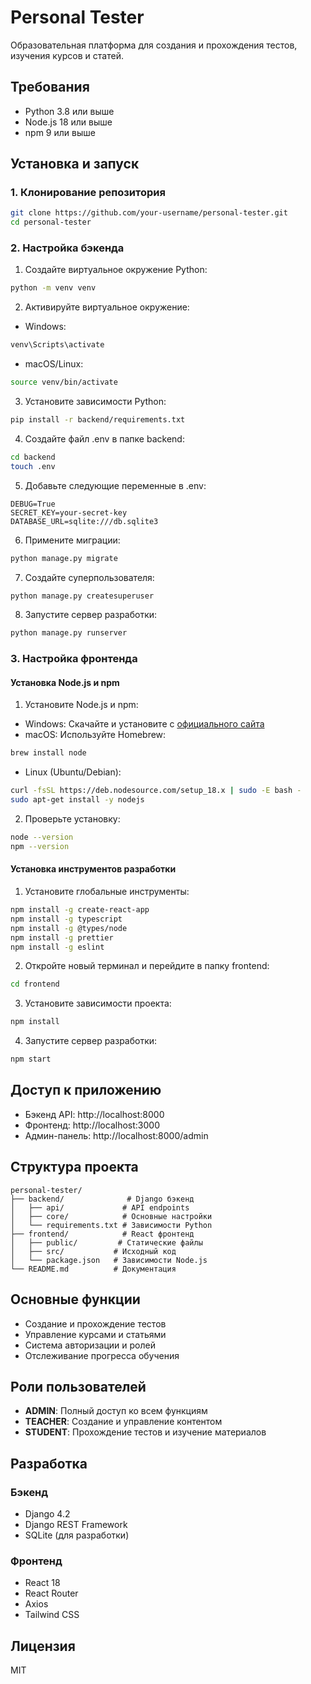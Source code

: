 # Personal Tester

Образовательная платформа для создания и прохождения тестов, изучения курсов и статей.

## Требования

- Python 3.8 или выше
- Node.js 18 или выше
- npm 9 или выше

## Установка и запуск

### 1. Клонирование репозитория

```bash
git clone https://github.com/your-username/personal-tester.git
cd personal-tester
```

### 2. Настройка бэкенда

1. Создайте виртуальное окружение Python:
```bash
python -m venv venv
```

2. Активируйте виртуальное окружение:
- Windows:
```bash
venv\Scripts\activate
```
- macOS/Linux:
```bash
source venv/bin/activate
```

3. Установите зависимости Python:
```bash
pip install -r backend/requirements.txt
```

4. Создайте файл .env в папке backend:
```bash
cd backend
touch .env
```

5. Добавьте следующие переменные в .env:
```
DEBUG=True
SECRET_KEY=your-secret-key
DATABASE_URL=sqlite:///db.sqlite3
```

6. Примените миграции:
```bash
python manage.py migrate
```

7. Создайте суперпользователя:
```bash
python manage.py createsuperuser
```

8. Запустите сервер разработки:
```bash
python manage.py runserver
```

### 3. Настройка фронтенда

#### Установка Node.js и npm

1. Установите Node.js и npm:
- Windows: Скачайте и установите с [официального сайта](https://nodejs.org/)
- macOS: Используйте Homebrew:
```bash
brew install node
```
- Linux (Ubuntu/Debian):
```bash
curl -fsSL https://deb.nodesource.com/setup_18.x | sudo -E bash -
sudo apt-get install -y nodejs
```

2. Проверьте установку:
```bash
node --version
npm --version
```

#### Установка инструментов разработки

1. Установите глобальные инструменты:
```bash
npm install -g create-react-app
npm install -g typescript
npm install -g @types/node
npm install -g prettier
npm install -g eslint
```

2. Откройте новый терминал и перейдите в папку frontend:
```bash
cd frontend
```

3. Установите зависимости проекта:
```bash
npm install
```

4. Запустите сервер разработки:
```bash
npm start
```

## Доступ к приложению

- Бэкенд API: http://localhost:8000
- Фронтенд: http://localhost:3000
- Админ-панель: http://localhost:8000/admin

## Структура проекта

```
personal-tester/
├── backend/              # Django бэкенд
│   ├── api/             # API endpoints
│   ├── core/            # Основные настройки
│   └── requirements.txt # Зависимости Python
├── frontend/            # React фронтенд
│   ├── public/         # Статические файлы
│   ├── src/           # Исходный код
│   └── package.json   # Зависимости Node.js
└── README.md          # Документация
```

## Основные функции

- Создание и прохождение тестов
- Управление курсами и статьями
- Система авторизации и ролей
- Отслеживание прогресса обучения

## Роли пользователей

- **ADMIN**: Полный доступ ко всем функциям
- **TEACHER**: Создание и управление контентом
- **STUDENT**: Прохождение тестов и изучение материалов

## Разработка

### Бэкенд

- Django 4.2
- Django REST Framework
- SQLite (для разработки)

### Фронтенд

- React 18
- React Router
- Axios
- Tailwind CSS

## Лицензия

MIT 